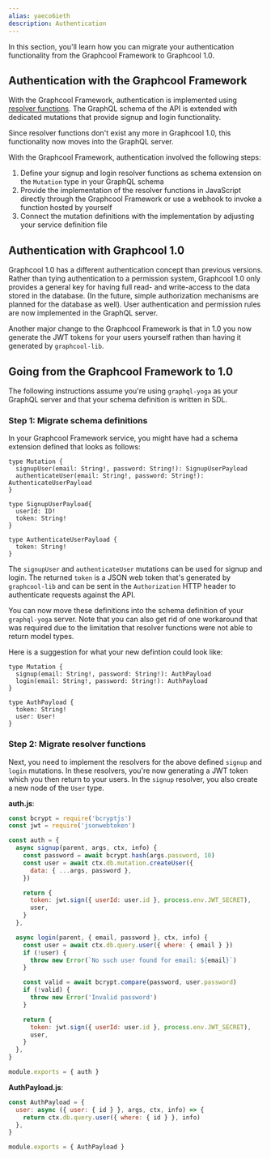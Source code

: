 ```yaml
---
alias: yaeco6ieth
description: Authentication
---
```


In this section, you'll learn how you can migrate your authentication functionality from the Graphcool Framework to Graphcool 1.0.

## Authentication with the Graphcool Framework

With the Graphcool Framework, authentication is implemented using [resolver functions](!alias-su6wu3yoo2). The GraphQL schema of the API is extended with dedicated mutations that provide signup and login functionality.

Since resolver functions don't exist any more in Graphcool 1.0, this functionality now moves into the GraphQL server.

With the Graphcool Framework, authentication involved the following steps:

1. Define your signup and login resolver functions as schema extension on the `Mutation` type in your GraphQL schema
1. Provide the implementation of the resolver functions in JavaScript directly through the Graphcool Framework or use a webhook to invoke a function hosted by yourself
1. Connect the mutation definitions with the implementation by adjusting your service definition file

## Authentication with Graphcool 1.0

Graphcool 1.0 has a different authentication concept than previous versions. Rather than tying authentication to a permission system, Graphcool 1.0 only provides a general key for having full read- and write-access to the data stored in the database. (In the future, simple authorization mechanisms are planned for the database as well). User authentication and permission rules are now implemented in the GraphQL server.

Another major change to the Graphcool Framework is that in 1.0 you now generate the JWT tokens for your users yourself rathen than having it generated by `graphcool-lib`.

## Going from the Graphcool Framework to 1.0

The following instructions assume you're using `graphql-yoga` as your GraphQL server and that your schema definition is written in SDL.

### Step 1: Migrate schema definitions

In your Graphcool Framework service, you might have had a schema extension defined that looks as follows:

```grapqhl
type Mutation {
  signupUser(email: String!, password: String!): SignupUserPayload
  authenticateUser(email: String!, password: String!): AuthenticateUserPayload
}

type SignupUserPayload{
  userId: ID!
  token: String!
}

type AuthenticateUserPayload {
  token: String!
}
```

The `signupUser` and `authenticateUser` mutations can be used for signup and login. The returned `token` is a JSON web token that's generated by `graphcool-lib` and can be sent in the `Authorization` HTTP header to authenticate requests against the API.

You can now move these definitions into the schema definition of your `graphql-yoga` server. Note that you can also get rid of one workaround that was required due to the limitation that resolver functions were not able to return model types.

Here is a suggestion for what your new defintion could look like:

```grapqhl
type Mutation {
  signup(email: String!, password: String!): AuthPayload
  login(email: String!, password: String!): AuthPayload
}

type AuthPayload {
  token: String!
  user: User!
}
```

### Step 2: Migrate resolver functions

Next, you need to implement the resolvers for the above defined `signup` and `login` mutations. In these resolvers, you're now generating a JWT token which you then return to your users. In the `signup` resolver, you also create a new node of the `User` type.

**auth.js**:

```js
const bcrypt = require('bcryptjs')
const jwt = require('jsonwebtoken')

const auth = {
  async signup(parent, args, ctx, info) {
    const password = await bcrypt.hash(args.password, 10)
    const user = await ctx.db.mutation.createUser({
      data: { ...args, password },
    })

    return {
      token: jwt.sign({ userId: user.id }, process.env.JWT_SECRET),
      user,
    }
  },

  async login(parent, { email, password }, ctx, info) {
    const user = await ctx.db.query.user({ where: { email } })
    if (!user) {
      throw new Error(`No such user found for email: ${email}`)
    }

    const valid = await bcrypt.compare(password, user.password)
    if (!valid) {
      throw new Error('Invalid password')
    }

    return {
      token: jwt.sign({ userId: user.id }, process.env.JWT_SECRET),
      user,
    }
  },
}

module.exports = { auth }
```

**AuthPayload.js**:

```js
const AuthPayload = {
  user: async ({ user: { id } }, args, ctx, info) => {
    return ctx.db.query.user({ where: { id } }, info)
  },
}

module.exports = { AuthPayload }
```
